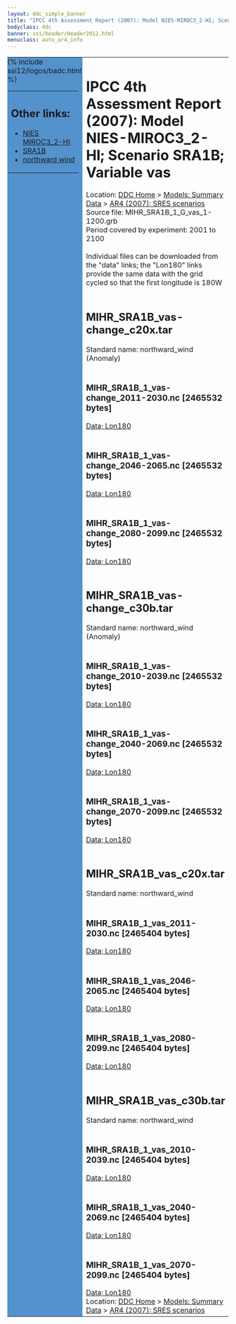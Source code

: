 ```yaml
---
layout: ddc_simple_banner
title: "IPCC 4th Assessment Report (2007): Model NIES-MIROC3_2-HI; Scenario SRA1B; Variable vas"
bodyclass: ddc
banner: ssi/header/Header2012.html
menuclass: auto_ar4_info
---
```



<table width="100%" border="0" cellspacing="0" cellpadding="0" style="border-collapse: collapse;">
<tr style="margin:0;padding:0;border:0;">
<td style="margin:0;padding:0;border:0;height:1pt;width:150pt;background:#5492CD;" valign="top" >

<div id="lh-col2" class="auto_ar4_info">
<table class="menumain" bgcolor="#5492CD" cellspacing="0" width="100%" border="0">
<tr><td>
<h2> Other links:</h2>
<ul>
<li><a href="/auto/ar4/model-NIES-MIROC3_2-HI.html">NIES<br/>MIROC3_2-HI</a></li>
<li><a href="/auto/ar4/scenario-SRA1B.html">SRA1B</a></li>
<li><a href="/auto/ar4/var-northward_wind.html">northward wind</a></li>
</ul>
</td></tr>
{% include ssi12/logos/badc.html %}
</table>
</div>
</td>
<td><h1>IPCC 4th Assessment Report (2007): Model NIES-MIROC3_2-HI; Scenario SRA1B; Variable vas</h1>

<!-- Breadcrumb1 -->
<div id="breadcrumb1" align="left">
Location: <a href="/index.html">DDC Home</a> > <a href="/sim/gcm_clim/">Models: Summary Data</a>
> <a href="/sim/gcm_clim/SRES_AR4/index.html">AR4 (2007): SRES scenarios</a>
</div>
<!-- End of Breadcrumb1 -->Source file: MIHR_SRA1B_1_G_vas_1-1200.grb
<br/>
Period covered by experiment: 2001 to 2100<br/>
<br/>Individual files can be downloaded from the "data" links; the "Lon180" links provide the same data
         with the grid cycled so that the first longitude is 180W<br/>
<br/><h2>MIHR_SRA1B_vas-change_c20x.tar</h2>
Standard name: northward_wind (Anomaly)<br>
<br/><h3>MIHR_SRA1B_1_vas-change_2011-2030.nc [2465532 bytes]</h3>
<a href="/cgi-bin/downl/ar4_nc/vas/MIHR_SRA1B_1_vas-change_2011-2030.nc">Data; </a><a href="/cgi-bin/downl/ar4_nc/vas/MIHR_SRA1B_1_vas-change_2011-2030.cyto180.nc"> Lon180</a><br/>
<br/><h3>MIHR_SRA1B_1_vas-change_2046-2065.nc [2465532 bytes]</h3>
<a href="/cgi-bin/downl/ar4_nc/vas/MIHR_SRA1B_1_vas-change_2046-2065.nc">Data; </a><a href="/cgi-bin/downl/ar4_nc/vas/MIHR_SRA1B_1_vas-change_2046-2065.cyto180.nc"> Lon180</a><br/>
<br/><h3>MIHR_SRA1B_1_vas-change_2080-2099.nc [2465532 bytes]</h3>
<a href="/cgi-bin/downl/ar4_nc/vas/MIHR_SRA1B_1_vas-change_2080-2099.nc">Data; </a><a href="/cgi-bin/downl/ar4_nc/vas/MIHR_SRA1B_1_vas-change_2080-2099.cyto180.nc"> Lon180</a><br/>
<br/><h2>MIHR_SRA1B_vas-change_c30b.tar</h2>
Standard name: northward_wind (Anomaly)<br>
<br/><h3>MIHR_SRA1B_1_vas-change_2010-2039.nc [2465532 bytes]</h3>
<a href="/cgi-bin/downl/ar4_nc/vas/MIHR_SRA1B_1_vas-change_2010-2039.nc">Data; </a><a href="/cgi-bin/downl/ar4_nc/vas/MIHR_SRA1B_1_vas-change_2010-2039.cyto180.nc"> Lon180</a><br/>
<br/><h3>MIHR_SRA1B_1_vas-change_2040-2069.nc [2465532 bytes]</h3>
<a href="/cgi-bin/downl/ar4_nc/vas/MIHR_SRA1B_1_vas-change_2040-2069.nc">Data; </a><a href="/cgi-bin/downl/ar4_nc/vas/MIHR_SRA1B_1_vas-change_2040-2069.cyto180.nc"> Lon180</a><br/>
<br/><h3>MIHR_SRA1B_1_vas-change_2070-2099.nc [2465532 bytes]</h3>
<a href="/cgi-bin/downl/ar4_nc/vas/MIHR_SRA1B_1_vas-change_2070-2099.nc">Data; </a><a href="/cgi-bin/downl/ar4_nc/vas/MIHR_SRA1B_1_vas-change_2070-2099.cyto180.nc"> Lon180</a><br/>
<br/><h2>MIHR_SRA1B_vas_c20x.tar</h2>
Standard name: northward_wind<br>
<br/><h3>MIHR_SRA1B_1_vas_2011-2030.nc [2465404 bytes]</h3>
<a href="/cgi-bin/downl/ar4_nc/vas/MIHR_SRA1B_1_vas_2011-2030.nc">Data; </a><a href="/cgi-bin/downl/ar4_nc/vas/MIHR_SRA1B_1_vas_2011-2030.cyto180.nc"> Lon180</a><br/>
<br/><h3>MIHR_SRA1B_1_vas_2046-2065.nc [2465404 bytes]</h3>
<a href="/cgi-bin/downl/ar4_nc/vas/MIHR_SRA1B_1_vas_2046-2065.nc">Data; </a><a href="/cgi-bin/downl/ar4_nc/vas/MIHR_SRA1B_1_vas_2046-2065.cyto180.nc"> Lon180</a><br/>
<br/><h3>MIHR_SRA1B_1_vas_2080-2099.nc [2465404 bytes]</h3>
<a href="/cgi-bin/downl/ar4_nc/vas/MIHR_SRA1B_1_vas_2080-2099.nc">Data; </a><a href="/cgi-bin/downl/ar4_nc/vas/MIHR_SRA1B_1_vas_2080-2099.cyto180.nc"> Lon180</a><br/>
<br/><h2>MIHR_SRA1B_vas_c30b.tar</h2>
Standard name: northward_wind<br>
<br/><h3>MIHR_SRA1B_1_vas_2010-2039.nc [2465404 bytes]</h3>
<a href="/cgi-bin/downl/ar4_nc/vas/MIHR_SRA1B_1_vas_2010-2039.nc">Data; </a><a href="/cgi-bin/downl/ar4_nc/vas/MIHR_SRA1B_1_vas_2010-2039.cyto180.nc"> Lon180</a><br/>
<br/><h3>MIHR_SRA1B_1_vas_2040-2069.nc [2465404 bytes]</h3>
<a href="/cgi-bin/downl/ar4_nc/vas/MIHR_SRA1B_1_vas_2040-2069.nc">Data; </a><a href="/cgi-bin/downl/ar4_nc/vas/MIHR_SRA1B_1_vas_2040-2069.cyto180.nc"> Lon180</a><br/>
<br/><h3>MIHR_SRA1B_1_vas_2070-2099.nc [2465404 bytes]</h3>
<a href="/cgi-bin/downl/ar4_nc/vas/MIHR_SRA1B_1_vas_2070-2099.nc">Data; </a><a href="/cgi-bin/downl/ar4_nc/vas/MIHR_SRA1B_1_vas_2070-2099.cyto180.nc"> Lon180</a><br/>
<!-- Breadcrumb2 -->
<div id="breadcrumb2" align="left">
Location: <a href="/index.html">DDC Home</a> > <a href="/sim/gcm_clim/">Models: Summary Data</a>
> <a href="/sim/gcm_clim/SRES_AR4/index.html">AR4 (2007): SRES scenarios</a>
</div>
<!-- End of Breadcrumb2 --></td></tr></table>
